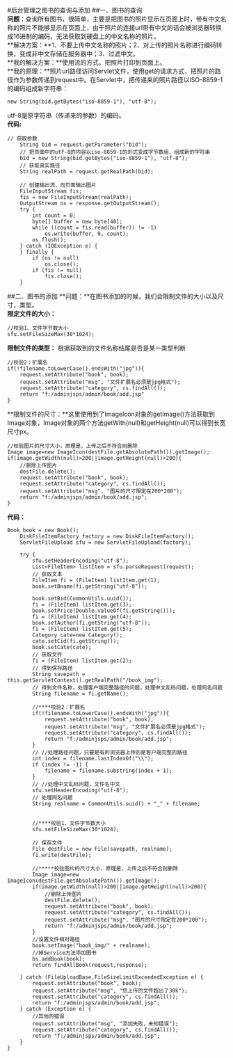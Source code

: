 #后台管理之图书的查询与添加
##一、图书的查询  
**问题**：查询所有图书，很简单，主要是把图书的照片显示在页面上时，带有中文名称的照片不能够显示在页面上，由于照片的连接url带有中文的话会被浏览器转换成16进制的编码，无法获取到硬盘上的中文名称的照片。  
**解决方案：**1、不要上传中文名称的照片；2、对上传的照片名称进行编码转换，变成非中文存储在服务器中；3、过滤中文。  
**我的解决方案：**使用流的方式，把照片打印到页面上。  
**我的原理：**照片url路径访问Servlet文件，使用get的请求方式，把照片的路径作为参数传递到request中。在Servlet中，把传递来的照片路径以ISO-8859-1的编码组成新字符串：

	new String(bid.getBytes("iso-8859-1"), "utf-8");
utf-8是原字符串（传递来的参数）的编码。  
**代码:**  
		
	// 获取参数
		String bid = request.getParameter("bid");
		// 把页面中的utf-8的内容以iso-8859-1的形式变成字节数组，组成新的字符串
		bid = new String(bid.getBytes("iso-8859-1"), "utf-8");
		// 获取真实路径
		String realPath = request.getRealPath(bid);

		// 创建输出流，向页面输出图片
		FileInputStream fis;
		fis = new FileInputStream(realPath);
		OutputStream os = response.getOutputStream();
		try {
			int count = 0;
			byte[] buffer = new byte[40];
			while ((count = fis.read(buffer)) != -1)
				os.write(buffer, 0, count);
			os.flush();
		} catch (IOException e) {
		} finally {
			if (os != null)
				os.close();
			if (fis != null)
				fis.close();
		}
##二、图书的添加
**问题：**在图书添加的时候，我们会限制文件的大小以及尺寸，类型。  
**限定文件的大小：**
		
	//校验1、文件字节数大小
	sfu.setFileSizeMax(30*1024);
**限制文件的类型：**  根据获取到的文件名称结尾是否是某一类型判断

	//校验2：扩展名
	if(!filename.toLowerCase().endsWith("jpg")){
		request.setAttribute("book", book);
		request.setAttribute("msg", "文件扩展名必须是jpg格式");
		request.setAttribute("category", cs.findAll());
		return "f:/adminjsps/admin/book/add.jsp"
	}
**限制文件的尺寸：**这里使用到了ImageIcon对象的getImage()方法获取到Image对象，Image对象的两个方法getWith(null)和getHeight(null)可以得到长宽尺寸px。

	//校验图片的尺寸大小，原理是，上传之后不符合则删除
	Image image=new ImageIcon(destFile.getAbsolutePath()).getImage();
	if(image.getWidth(null)>200||image.getHeight(null)>200){
		//删除上传图片
		destFile.delete();
		request.setAttribute("book", book);
		request.setAttribute("category", cs.findAll());
		request.setAttribute("msg", "图片的尺寸限定在200*200");
		return "f:/adminjsps/admin/book/add.jsp";
	}

**代码：**

	Book book = new Book();
		DiskFileItemFactory factory = new DiskFileItemFactory();
		ServletFileUpload sfu = new ServletFileUpload(factory);
		
		try {
			sfu.setHeaderEncoding("utf-8");
			List<FileItem> listItem = sfu.parseRequest(request);
			// 获取文本
			FileItem fi = (FileItem) listItem.get(1);
			book.setBname(fi.getString("utf-8"));

			book.setBid(CommonUtils.uuid());
			fi = (FileItem) listItem.get(3);
			book.setPrice(Double.valueOf(fi.getString()));
			fi = (FileItem) listItem.get(4);
			book.setAuthor(fi.getString("utf-8"));
			fi = (FileItem) listItem.get(5);
			Category cate=new Category();
			cate.setCid(fi.getString());
			book.setCate(cate);
			// 获取文件
			fi = (FileItem) listItem.get(2);
			// 得到保存路径
			String savepath = this.getServletContext().getRealPath("/book_img");
			// 得到文件名称，处理客户端完整路径的问题，处理中文乱码问题，处理同名问题
			String filename = fi.getName();
			
			//****校验2：扩展名
			if(!filename.toLowerCase().endsWith("jpg")){
				request.setAttribute("book", book);
				request.setAttribute("msg", "文件扩展名必须是jpg格式");
				request.setAttribute("category", cs.findAll());
				return "f:/adminjsps/admin/book/add.jsp";
			}
			// //处理路径问题，只要是有的浏览器上传的是客户端完整的路径
			int index = filename.lastIndexOf("\\");
			if (index != -1) {
				filename = filename.substring(index + 1);
			}
			// //处理中文乱码问题，文件名中文
			sfu.setHeaderEncoding("utf-8");
			// 处理同名问题
			String realname = CommonUtils.uuid() + "_" + filename;
			
			
			//****校验1、文件字节数大小
			sfu.setFileSizeMax(30*1024);
			
			// 保存文件
			File destFile = new File(savepath, realname);
			fi.write(destFile);
			
			//*****校验图片的尺寸大小，原理是，上传之后不符合则删除
			Image image=new ImageIcon(destFile.getAbsolutePath()).getImage();
			if(image.getWidth(null)>200||image.getHeight(null)>200){
				//删除上传图片
				destFile.delete();
				request.setAttribute("book", book);
				request.setAttribute("category", cs.findAll());
				request.setAttribute("msg", "图片的尺寸限定在200*200");
				return "f:/adminjsps/admin/book/add.jsp";
			}
			//设置文件相对路径
			book.setImage("book_img/" + realname);
			//掉Service方法添加图书
			bs.addBook(book);
			return findAllBook(request,response);

		} catch (FileUploadBase.FileSizeLimitExceededException e) {
			request.setAttribute("book", book);
			request.setAttribute("msg", "您上传的文件超出了30k");
			request.setAttribute("category", cs.findAll());
			return "f:/adminjsps/admin/book/add.jsp";
		} catch (Exception e) {
			//其他的错误
			request.setAttribute("msg", "添加失败，未知错误");
			request.setAttribute("category", cs.findAll());
			return "f:/adminjsps/admin/book/add.jsp";
		}
	}
